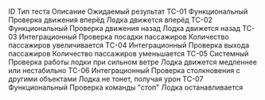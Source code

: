 
ID	Тип теста	Описание	Ожидаемый результат
TC-01	Функциональный	Проверка движения вперёд	Лодка движется вперёд
TC-02	Функциональный	Проверка движения назад	Лодка движется назад
TC-03	Интеграционный	Проверка посадки пассажиров	Количество пассажиров увеличивается
TC-04	Интеграционный	Проверка выхода пассажиров	Количество пассажиров уменьшается
TC-05	Системный	Проверка работы лодки при сильном ветре	Лодка движется медленнее или нестабильно
TC-06	Интеграционный	Проверка столкновения с другими объектами	Лодка не тонет, получая урон
TC-07	Функциональный	Проверка команды "стоп"	Лодка останавливается
